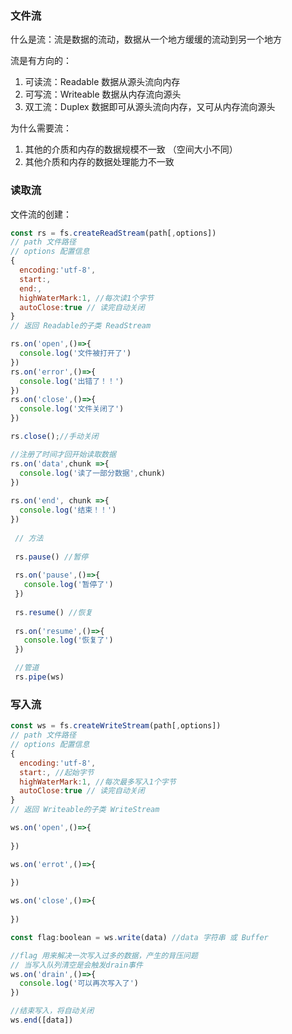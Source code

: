 ### 文件流

什么是流：流是数据的流动，数据从一个地方缓缓的流动到另一个地方

流是有方向的：

1. 可读流：Readable 数据从源头流向内存
2. 可写流：Writeable 数据从内存流向源头
3. 双工流：Duplex 数据即可从源头流向内存，又可从内存流向源头



为什么需要流：

1. 其他的介质和内存的数据规模不一致 （空间大小不同）
2. 其他介质和内存的数据处理能力不一致



### 读取流

文件流的创建：

```js
const rs = fs.createReadStream(path[,options])
// path 文件路径
// options 配置信息
{ 
  encoding:'utf-8',
  start:,
  end:,
  highWaterMark:1, //每次读1个字节
  autoClose:true // 读完自动关闭
}
// 返回 Readable的子类 ReadStream

rs.on('open',()=>{
  console.log('文件被打开了')
})
rs.on('error',()=>{
  console.log('出错了！！')
})
rs.on('close',()=>{
  console.log('文件关闭了')
})

rs.close();//手动关闭

//注册了时间才回开始读取数据
rs.on('data',chunk =>{
  console.log('读了一部分数据',chunk)
})
 
rs.on('end', chunk =>{
  console.log('结束！！')
})
 
 // 方法 
 
 rs.pause() //暂停
 
 rs.on('pause',()=>{
   console.log('暂停了')
 })
 
 rs.resume() //恢复
 
 rs.on('resume',()=>{
   console.log('恢复了')
 })

 //管道
 rs.pipe(ws)
```



### 写入流

```js
const ws = fs.createWriteStream(path[,options])
// path 文件路径
// options 配置信息
{ 
  encoding:'utf-8',
  start:, //起始字节
  highWaterMark:1, //每次最多写入1个字节
  autoClose:true // 读完自动关闭
}
// 返回 Writeable的子类 WriteStream

ws.on('open',()=>{
  
})

ws.on('errot',()=>{
  
})

ws.on('close',()=>{
  
})

const flag:boolean = ws.write(data) //data 字符串 或 Buffer

//flag 用来解决一次写入过多的数据，产生的背压问题
// 当写入队列清空是会触发drain事件
ws.on('drain',()=>{
  console.log('可以再次写入了')
})

//结束写入，将自动关闭
ws.end([data])
```

